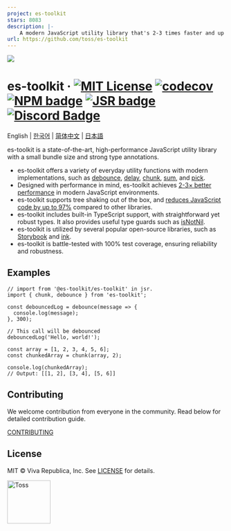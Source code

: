 ```yaml
---
project: es-toolkit
stars: 8083
description: |-
    A modern JavaScript utility library that's 2-3 times faster and up to 97% smaller—a major upgrade to lodash.
url: https://github.com/toss/es-toolkit
---
```


![](./docs/public/og.png)

# es-toolkit &middot; [![MIT License](https://img.shields.io/badge/license-MIT-blue.svg)](https://github.com/toss/slash/blob/main/LICENSE) [![codecov](https://codecov.io/gh/toss/es-toolkit/graph/badge.svg?token=8N5S3AR3C7)](https://codecov.io/gh/toss/es-toolkit) [![NPM badge](https://img.shields.io/npm/v/es-toolkit?logo=npm)](https://www.npmjs.com/package/es-toolkit) [![JSR badge](https://jsr.io/badges/@es-toolkit/es-toolkit)](https://jsr.io/@es-toolkit/es-toolkit) [![Discord Badge](https://discord.com/api/guilds/1281071127052943361/widget.png?style=shield)](https://discord.gg/vGXbVjP2nY)

English | [한국어](https://github.com/toss/es-toolkit/blob/main/README-ko_kr.md) | [简体中文](https://github.com/toss/es-toolkit/blob/main/README-zh_hans.md) | [日本語](https://github.com/toss/es-toolkit/blob/main/README-ja_jp.md)

es-toolkit is a state-of-the-art, high-performance JavaScript utility library with a small bundle size and strong type annotations.

- es-toolkit offers a variety of everyday utility functions with modern implementations, such as [debounce](https://es-toolkit.slash.page/reference/function/debounce.html), [delay](https://es-toolkit.slash.page/reference/promise/delay.html), [chunk](https://es-toolkit.slash.page/reference/array/chunk.html), [sum](https://es-toolkit.slash.page/reference/math/sum.html), and [pick](https://es-toolkit.slash.page/reference/object/pick.html).
- Designed with performance in mind, es-toolkit achieves [2-3× better performance](https://es-toolkit.slash.page/performance.html) in modern JavaScript environments.
- es-toolkit supports tree shaking out of the box, and [reduces JavaScript code by up to 97%](https://es-toolkit.slash.page/bundle-size.html) compared to other libraries.
- es-toolkit includes built-in TypeScript support, with straightforward yet robust types. It also provides useful type guards such as [isNotNil](https://es-toolkit.slash.page/reference/predicate/isNotNil.html).
- es-toolkit is utilized by several popular open-source libraries, such as [Storybook](https://github.com/storybookjs/storybook/blob/9d862798d666678cc4822e857c00bbd744169ced/code/core/package.json#L358) and [ink](https://github.com/vadimdemedes/ink/blob/2090ad9779be59dea71d173eb49785b7bd4495d0/package.json#L55).
- es-toolkit is battle-tested with 100% test coverage, ensuring reliability and robustness.

## Examples

```tsx
// import from '@es-toolkit/es-toolkit' in jsr.
import { chunk, debounce } from 'es-toolkit';

const debouncedLog = debounce(message => {
  console.log(message);
}, 300);

// This call will be debounced
debouncedLog('Hello, world!');

const array = [1, 2, 3, 4, 5, 6];
const chunkedArray = chunk(array, 2);

console.log(chunkedArray);
// Output: [[1, 2], [3, 4], [5, 6]]
```

## Contributing

We welcome contribution from everyone in the community. Read below for detailed contribution guide.

[CONTRIBUTING](https://github.com/toss/es-toolkit/blob/main/.github/CONTRIBUTING.md)

## License

MIT © Viva Republica, Inc. See [LICENSE](./LICENSE) for details.

<a title="Toss" href="https://toss.im">
  <picture>
    <source media="(prefers-color-scheme: dark)" srcset="https://static.toss.im/logos/png/4x/logo-toss-reverse.png">
    <img alt="Toss" src="https://static.toss.im/logos/png/4x/logo-toss.png" width="100">
  </picture>
</a>

